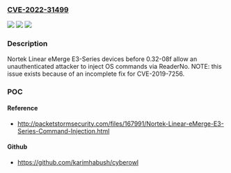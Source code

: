 ### [CVE-2022-31499](https://cve.mitre.org/cgi-bin/cvename.cgi?name=CVE-2022-31499)
![](https://img.shields.io/static/v1?label=Product&message=n%2Fa&color=blue)
![](https://img.shields.io/static/v1?label=Version&message=n%2Fa&color=blue)
![](https://img.shields.io/static/v1?label=Vulnerability&message=n%2Fa&color=brighgreen)

### Description

Nortek Linear eMerge E3-Series devices before 0.32-08f allow an unauthenticated attacker to inject OS commands via ReaderNo. NOTE: this issue exists because of an incomplete fix for CVE-2019-7256.

### POC

#### Reference
- http://packetstormsecurity.com/files/167991/Nortek-Linear-eMerge-E3-Series-Command-Injection.html

#### Github
- https://github.com/karimhabush/cyberowl

